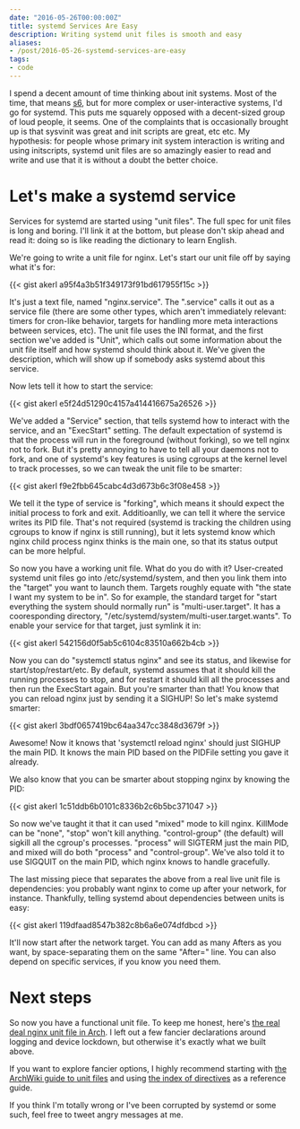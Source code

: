 ```yaml
---
date: "2016-05-26T00:00:00Z"
title: systemd Services Are Easy
description: Writing systemd unit files is smooth and easy
aliases:
- /post/2016-05-26-systemd-services-are-easy
tags:
- code
---
```


I spend a decent amount of time thinking about init systems. Most of the time, that means [s6](http://skarnet.org/software/s6/), but for more complex or user-interactive systems, I'd go for systemd. This puts me squarely opposed with a decent-sized group of loud people, it seems. One of the complaints that is occasionally brought up is that sysvinit was great and init scripts are great, etc etc. My hypothesis: for people whose primary init system interaction is writing and using initscripts, systemd unit files are so amazingly easier to read and write and use that it is without a doubt the better choice.

<!--more-->

Let's make a systemd service
===========

Services for systemd are started using "unit files". The full spec for unit files is long and boring. I'll link it at the bottom, but please don't skip ahead and read it: doing so is like reading the dictionary to learn English.

We're going to write a unit file for nginx. Let's start our unit file off by saying what it's for:

{{< gist akerl a95f4a3b51f349173f91bd617955f15c >}}

It's just a text file, named "nginx.service". The ".service" calls it out as a service file (there are some other types, which aren't immediately relevant: timers for cron-like behavior, targets for handling more meta interactions between services, etc). The unit file uses the INI format, and the first section we've added is "Unit", which calls out some information about the unit file itself and how systemd should think about it. We've given the description, which will show up if somebody asks systemd about this service.

Now lets tell it how to start the service:

{{< gist akerl e5f24d51290c4157a414416675a26526 >}}

We've added a "Service" section, that tells systemd how to interact with the service, and an "ExecStart" setting. The default expectation of systemd is that the process will run in the foreground (without forking), so we tell nginx not to fork. But it's pretty annoying to have to tell all your daemons not to fork, and one of systemd's key features is using cgroups at the kernel level to track processes, so we can tweak the unit file to be smarter:

{{< gist akerl f9e2fbb645cabc4d3d673b6c3f08e458 >}}

We tell it the type of service is "forking", which means it should expect the initial process to fork and exit. Additioanlly, we can tell it where the service writes its PID file. That's not required (systemd is tracking the children using cgroups to know if nginx is still running), but it lets systemd know which nginx child process nginx thinks is the main one, so that its status output can be more helpful.

So now you have a working unit file. What do you do with it? User-created systemd unit files go into /etc/systemd/system, and then you link them into the "target" you want to launch them. Targets roughly equate with "the state I want my system to be in". So for example, the standard target for "start everything the system should normally run" is "multi-user.target". It has a cooresponding directory, "/etc/systemd/system/multi-user.target.wants". To enable your service for that target, just symlink it in:

{{< gist akerl 542156d0f5ab5c6104c83510a662b4cb >}}

Now you can do "systemctl status nginx" and see its status, and likewise for start/stop/restart/etc. By default, systemd assumes that it should kill the running processes to stop, and for restart it should kill all the processes and then run the ExecStart again. But you're smarter than that! You know that you can reload nginx just by sending it a SIGHUP! So let's make systemd smarter:

{{< gist akerl 3bdf0657419bc64aa347cc3848d3679f >}}

Awesome! Now it knows that 'systemctl reload nginx' should just SIGHUP the main PID. It knows the main PID based on the PIDFile setting you gave it already.

We also know that you can be smarter about stopping nginx by knowing the PID:

{{< gist akerl 1c51ddb6b0101c8336b2c6b5bc371047 >}}

So now we've taught it that it can used "mixed" mode to kill nginx. KillMode can be "none", "stop" won't kill anything. "control-group" (the default) will sigkill all the cgroup's processes. "process" will SIGTERM just the main PID, and mixed will do both "process" and "control-group". We've also told it to use SIGQUIT on the main PID, which nginx knows to handle gracefully.

The last missing piece that separates the above from a real live unit file is dependencies: you probably want nginx to come up after your network, for instance. Thankfully, telling systemd about dependencies between units is easy:

{{< gist akerl 119dfaad8547b382c8b6a6e074dfdbcd >}}

It'll now start after the network target. You can add as many Afters as you want, by space-separating them on the same "After=" line. You can also depend on specific services, if you know you need them.

Next steps
==========

So now you have a functional unit file. To keep me honest, here's [the real deal nginx unit file in Arch](https://git.archlinux.org/svntogit/packages.git/tree/trunk/service?h=packages/nginx). I left out a few fancier declarations around logging and device lockdown, but otherwise it's exactly what we built above.

If you want to explore fancier options, I highly recommend starting with [the ArchWiki guide to unit files](https://wiki.archlinux.org/index.php/Systemd#Writing_unit_files) and using [the index of directives](https://www.freedesktop.org/software/systemd/man/systemd.directives.html) as a reference guide.

If you think I'm totally wrong or I've been corrupted by systemd or some such, feel free to tweet angry messages at me.

